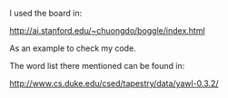 I used the board in:

http://ai.stanford.edu/~chuongdo/boggle/index.html

As an example to check my code.

The word list there mentioned can be found in:

http://www.cs.duke.edu/csed/tapestry/data/yawl-0.3.2/
